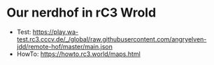 # Our nerdhof in rC3 Wrold

- Test: https://play.wa-test.rc3.cccv.de/_/global/raw.githubusercontent.com/angryelven-jdd/remote-hof/master/main.json
- HowTo: https://howto.rc3.world/maps.html

